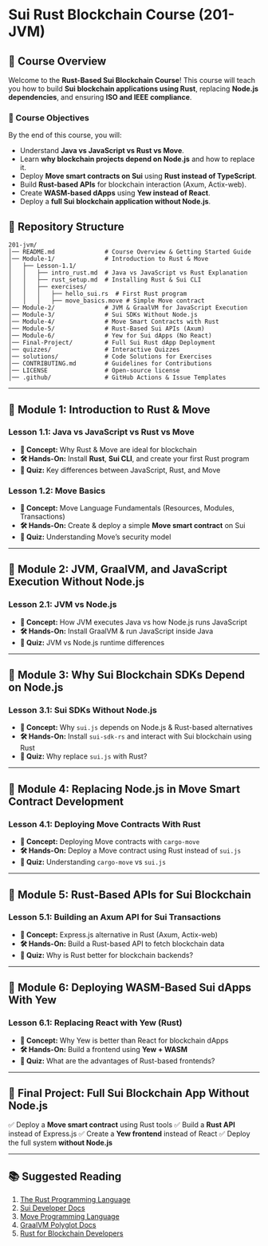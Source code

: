 # Sui Rust Blockchain Course (201-JVM)

## 📌 Course Overview
Welcome to the **Rust-Based Sui Blockchain Course**! This course will teach you how to build **Sui blockchain applications using Rust**, replacing **Node.js dependencies**, and ensuring **ISO and IEEE compliance**.

### **🎯 Course Objectives**
By the end of this course, you will:
- Understand **Java vs JavaScript vs Rust vs Move**.
- Learn **why blockchain projects depend on Node.js** and how to replace it.
- Deploy **Move smart contracts on Sui** using **Rust instead of TypeScript**.
- Build **Rust-based APIs** for blockchain interaction (Axum, Actix-web).
- Create **WASM-based dApps** using **Yew instead of React**.
- Deploy a **full Sui blockchain application without Node.js**.

## 📂 Repository Structure
```plaintext
201-jvm/
│── README.md              # Course Overview & Getting Started Guide
│── Module-1/              # Introduction to Rust & Move
│   ├── Lesson-1.1/        
│   │   ├── intro_rust.md  # Java vs JavaScript vs Rust Explanation
│   │   ├── rust_setup.md  # Installing Rust & Sui CLI
│   │   ├── exercises/     
│   │   │   ├── hello_sui.rs  # First Rust program
│   │   │   ├── move_basics.move # Simple Move contract
│── Module-2/              # JVM & GraalVM for JavaScript Execution
│── Module-3/              # Sui SDKs Without Node.js
│── Module-4/              # Move Smart Contracts with Rust
│── Module-5/              # Rust-Based Sui APIs (Axum)
│── Module-6/              # Yew for Sui dApps (No React)
│── Final-Project/         # Full Sui Rust dApp Deployment
│── quizzes/               # Interactive Quizzes
│── solutions/             # Code Solutions for Exercises
│── CONTRIBUTING.md        # Guidelines for Contributions
│── LICENSE                # Open-source license
│── .github/               # GitHub Actions & Issue Templates
```

---

## 📝 **Module 1: Introduction to Rust & Move**
### **Lesson 1.1: Java vs JavaScript vs Rust vs Move**
- **📖 Concept:** Why Rust & Move are ideal for blockchain
- **🛠 Hands-On:** Install **Rust**, **Sui CLI**, and create your first Rust program
- **📝 Quiz:** Key differences between JavaScript, Rust, and Move

### **Lesson 1.2: Move Basics**
- **📖 Concept:** Move Language Fundamentals (Resources, Modules, Transactions)
- **🛠 Hands-On:** Create & deploy a simple **Move smart contract** on Sui
- **📝 Quiz:** Understanding Move’s security model

---

## 📝 **Module 2: JVM, GraalVM, and JavaScript Execution Without Node.js**
### **Lesson 2.1: JVM vs Node.js**
- **📖 Concept:** How JVM executes Java vs how Node.js runs JavaScript
- **🛠 Hands-On:** Install GraalVM & run JavaScript inside Java
- **📝 Quiz:** JVM vs Node.js runtime differences

---

## 📝 **Module 3: Why Sui Blockchain SDKs Depend on Node.js**
### **Lesson 3.1: Sui SDKs Without Node.js**
- **📖 Concept:** Why `sui.js` depends on Node.js & Rust-based alternatives
- **🛠 Hands-On:** Install `sui-sdk-rs` and interact with Sui blockchain using Rust
- **📝 Quiz:** Why replace `sui.js` with Rust?

---

## 📝 **Module 4: Replacing Node.js in Move Smart Contract Development**
### **Lesson 4.1: Deploying Move Contracts With Rust**
- **📖 Concept:** Deploying Move contracts with `cargo-move`
- **🛠 Hands-On:** Deploy a Move contract using Rust instead of `sui.js`
- **📝 Quiz:** Understanding `cargo-move` vs `sui.js`

---

## 📝 **Module 5: Rust-Based APIs for Sui Blockchain**
### **Lesson 5.1: Building an Axum API for Sui Transactions**
- **📖 Concept:** Express.js alternative in Rust (Axum, Actix-web)
- **🛠 Hands-On:** Build a Rust-based API to fetch blockchain data
- **📝 Quiz:** Why is Rust better for blockchain backends?

---

## 📝 **Module 6: Deploying WASM-Based Sui dApps With Yew**
### **Lesson 6.1: Replacing React with Yew (Rust)**
- **📖 Concept:** Why Yew is better than React for blockchain dApps
- **🛠 Hands-On:** Build a frontend using **Yew + WASM**
- **📝 Quiz:** What are the advantages of Rust-based frontends?

---

## 🚀 **Final Project: Full Sui Blockchain App Without Node.js**
✅ Deploy a **Move smart contract** using Rust tools
✅ Build a **Rust API** instead of Express.js
✅ Create a **Yew frontend** instead of React
✅ Deploy the full system **without Node.js**

---

## 📚 **Suggested Reading**
1. [The Rust Programming Language](https://doc.rust-lang.org/book/)
2. [Sui Developer Docs](https://docs.sui.io/)
3. [Move Programming Language](https://move-language.github.io/move/)
4. [GraalVM Polyglot Docs](https://www.graalvm.org/reference-manual/js/)
5. [Rust for Blockchain Developers](https://github.com/rust-blockchain)

